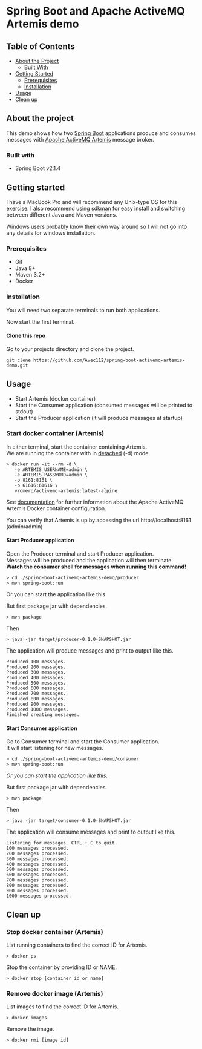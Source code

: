 # Spring Boot and Apache ActiveMQ Artemis demo
[//]: # (logo here)

## Table of Contents
* [About the Project](#about-the-project)
  * [Built With](#built-with)
* [Getting Started](#getting-started)
  * [Prerequisites](#prerequisites)
  * [Installation](#installation)
* [Usage](#usage)
* [Clean up](#clean-up)




## About the project
This demo shows how two [Spring Boot](https://spring.io/projects/spring-boot) applications produce and consumes messages 
with [Apache ActiveMQ Artemis](http://activemq.apache.org/components/artemis/) message broker.  

### Built with
* Spring Boot v2.1.4

## Getting started
I have a MacBook Pro and will recommend any Unix-type OS for this exercise.
I also recommend using [sdkman](https://sdkman.io) for easy install and switching between different Java and Maven versions.

Windows users probably know their own way around so I will not go into any details for windows installation.

### Prerequisites
* Git
* Java 8+
* Maven 3.2+
* Docker


### Installation

You will need two separate terminals to run both applications.

Now start the first terminal.

#### Clone this repo
Go to your projects directory and clone the project.
```
git clone https://github.com/Avec112/spring-boot-activemq-artemis-demo.git
```

## Usage

* Start Artemis (docker container)
* Start the Consumer application (consumed messages will be printed to stdout)
* Start the Producer application (it will produce messages at startup)

### Start docker container (Artemis)
In either terminal, start the container containing Artemis.  
We are running the container with in [detached](https://docs.docker.com/engine/reference/run/#detached--d) (-d) mode.  
```
> docker run -it --rm -d \
   -e ARTEMIS_USERNAME=admin \
   -e ARTEMIS_PASSWORD=admin \
   -p 8161:8161 \
   -p 61616:61616 \
   vromero/activemq-artemis:latest-alpine
```
See [documentation](https://github.com/vromero/activemq-artemis-docker) for further information about the Apache ActiveMQ Artemis Docker container configuration.

You can verify that Artemis is up by accessing the url http://localhost:8161 (admin/admin)

#### Start Producer application
Open the Producer terminal and start Producer application.   
Messages will be produced and the application will then terminate.  
**Watch the consumer shell for messages when running this command!**
```
> cd ./spring-boot-activemq-artemis-demo/producer
> mvn spring-boot:run
```
Or you can start the application like this.

But first package jar with dependencies.  
```          
> mvn package
```
Then
```
> java -jar target/producer-0.1.0-SNAPSHOT.jar
```
The application will produce messages and print to output like this.
```
Produced 100 messages.
Produced 200 messages.
Produced 300 messages.
Produced 400 messages.
Produced 500 messages.
Produced 600 messages.
Produced 700 messages.
Produced 800 messages.
Produced 900 messages.
Produced 1000 messages.
Finished creating messages.
```
#### Start Consumer application
Go to Consumer terminal and start the Consumer application.   
It will start listening for new messages. 
```
> cd ./spring-boot-activemq-artemis-demo/consumer
> mvn spring-boot:run
```
*Or you can start the application like this.*  

But first package jar with dependencies.
```
> mvn package
```
Then
```
> java -jar target/consumer-0.1.0-SNAPSHOT.jar
```
The application will consume messages and print to output like this.
```
Listening for messages. CTRL + C to quit.
100 messages processed.
200 messages processed.
300 messages processed.
400 messages processed.
500 messages processed.
600 messages processed.
700 messages processed.
800 messages processed.
900 messages processed.
1000 messages processed.
```

## Clean up
### Stop docker container (Artemis)
List running containers to find the correct ID for Artemis.
```
> docker ps
```
Stop the container by providing ID or NAME.
```
> docker stop [container id or name]
```

### Remove docker image (Artemis)
List images to find the correct ID for Artemis.
```
> docker images
```
Remove the image.
```
> docker rmi [image id]
```
